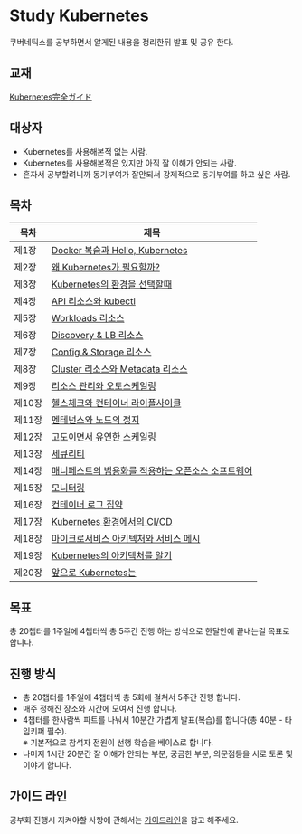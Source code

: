# Study Kubernetes

쿠버네틱스를 공부하면서 알게된 내용을 정리한뒤 발표 및 공유 한다.

## 교재
[Kubernetes完全ガイド](https://www.amazon.co.jp/Kubernetes%E5%AE%8C%E5%85%A8%E3%82%AC%E3%82%A4%E3%83%89-impress-top-gear-%E9%9D%92%E5%B1%B1/dp/4295004804/ref=sr_1_1?adgrpid=56185614193&gclid=CjwKCAiA98TxBRBtEiwAVRLquyC0AGO9E1gUzjxCQFkdIB72mhtUs87u7-wG89v-eaMnmqhD6oqxiBoCM7IQAvD_BwE&hvadid=338567997347&hvdev=c&hvlocphy=1009280&hvnetw=g&hvqmt=e&hvrand=8537968525791593051&hvtargid=aud-758806828536%3Akwd-578789915923&hydadcr=27269_11561183&jp-ad-ap=0&keywords=kubernetes+%E5%AE%8C%E5%85%A8%E3%82%AC%E3%82%A4%E3%83%89&qid=1580290811&sr=8-1)


## 대상자

- Kubernetes를 사용해본적 없는 사람.
- Kubernetes를 사용해본적은 있지만 아직 잘 이해가 안되는 사람.
- 혼자서 공부할려니까 동기부여가 잘안되서 강제적으로 동기부여를 하고 싶은 사람.

## 목차

|목차| 제목|
|---|--------|
|제1장| [Docker 복습과 Hello, Kubernetes](./k8s/1.md) |
|제2장| [왜 Kubernetes가 필요할까?](./k8s/2.md) |
|제3장| [Kubernetes의 환경을 선택할때](./k8s/3.md)|
|제4장| [API 리소스와 kubectl](./k8s/4.md)|
|제5장| [Workloads 리소스](./k8s/5.md)|
|제6장| [Discovery & LB 리소스](./k8s/6.md)|
|제7장| [Config & Storage 리소스](./k8s/7.md)|
|제8장| [Cluster 리소스와 Metadata 리소스](./k8s/8.md)|
|제9장| [리소스 관리와 오토스케일링](./k8s/9.md)|
|제10장| [헬스체크와 컨테이너 라이플사이클](./k8s/10.md)|
|제11장| [멘테넌스와 노드의 정지](./k8s/11.md)|
|제12장| [고도이면서 유연한 스케일링](./k8s/12.md)|
|제13장| [세큐리티](./k8s/13.md)|
|제14장| [매니페스트의 범용화를 적용하는 오픈소스 소프트웨어](./k8s/14.md)|
|제15장| [모니터링](./k8s/15.md)|
|제16장| [컨테이너 로그 집약](./k8s/16.md)|
|제17장| [Kubernetes 환경에서의 CI/CD](./k8s/17.md)|
|제18장| [마이크로서비스 아키텍처와 서비스 메시](./k8s/18.md)|
|제19장| [Kubernetes의 아키텍처를 알기](./k8s/19.md)|
|제20장| [앞으로 Kubernetes는](./k8s/20.md) |

## 목표

총 20챕터를 1주일에 4챕터씩 총 5주간 진행 하는 방식으로 한달안에 끝내는걸 목표로 합니다.

## 진행 방식
- 총 20챕터를 1주일에 4챕터씩 총 5회에 걸쳐서 5주간 진행 합니다.
- 매주 정해진 장소와 시간에 모여서 진행 합니다.
- 4챕터를 한사람씩 파트를 나눠서 10분간 가볍게 발표(복습)를 합니다(총 40분 - 타임키퍼 필수).  
※ 기본적으로 참석자 전원이 선행 학습을 베이스로 합니다.  
- 나머지 1시간 20분간 잘 이해가 안되는 부분, 궁금한 부분, 의문점등을 서로 토론 및 이야기 합니다.

## 가이드 라인

공부회 진행시 지켜야할 사항에 관해서는 [가이드라인](./guideline.md)을 참고 해주세요.
